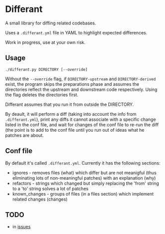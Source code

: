 # Differant

A small library for diffing related codebases.

Uses a `.differant.yml` file in YAML to highlight expected differences.

Work in progress, use at your own risk.

## Usage

```
./differant.py DIRECTORY [--override]
```

Without the `--override` flag, if `DIRECTORY-upstream` and `DIRECTORY-derived` exist, the program skips the preparations phase and assumes the directories reflect the upstream and downstream code respectively. Using the flag deletes the directories first.

Differant assumes that you run it from outside the DIRECTORY.

By deault, it will perform a diff (taking into account the info from `.differant.yml`), print any diffs it cannot associate with a specific change listed in the conf file, and wait for changes of the conf file to re-run the diff (the point is to add to the conf file until you run out of ideas what he patches are about.

## Conf file

By default it's called `.differant.yml`. Currently it has the following sections:

* ignores - removes files (what) which differ but are not meanigful (thus eliminating lots of non-meaningful patches) with an explanation (why)
* refactors - strings which changed but simply replacing the 'from' string to a 'to' string solves a lot of patches
* known_changes - groups of files (in a files section) which implement related changes (changes)

## TODO

* in [issues](https://github.com/antmicro/differant/issues)

